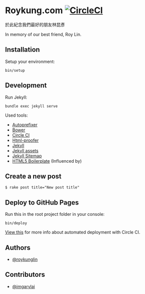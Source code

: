 # Roykung.com [![CircleCI](https://circleci.com/gh/Jungllle/roykung.com.svg?style=svg)](https://circleci.com/gh/Jungllle/roykung.com)

於此紀念我們最好的朋友林昆彥

In memory of our best friend, Roy Lin.

## Installation

Setup your environment:

    bin/setup

## Development

Run Jekyll:

    bundle exec jekyll serve

Used tools:
  - [Autoprefixer](https://github.com/postcss/autoprefixer)
  - [Bower](http://bower.io/)
  - [Circle CI](https://circleci.com/)
  - [Html-proofer](https://github.com/gjtorikian/html-proofer)
  - [Jekyll](http://jekyllrb.com/)
  - [Jekyll assets](https://github.com/jekyll/jekyll-assets)
  - [Jekyll Sitemap](https://github.com/jekyll/jekyll-sitemap)
  - [HTML5 Boilerplate](https://html5boilerplate.com/) (Influenced by)

## Create a new post

```
$ rake post title="New post title"
```

## Deploy to GitHub Pages

Run this in the root project folder in your console:

    bin/deploy

[View this](https://github.com/nielsenramon/kickster#automated-deployment-with-circle-ci) for more info about automated deployment with Circle CI.

## Authors

- [@roykunglin](https://github.com/roykunglin)

## Contributors

- [@imgarylai](https://github.com/imgarylai)
